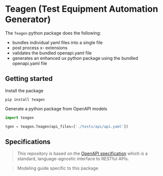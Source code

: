 # Teagen (Test Equipment Automation Generator)
The `Teagen` python package does the following:
- bundles individual yaml files into a single file
- post process x- extensions
- validates the bundled openapi.yaml file
- generates an enhanced ux python package using the bundled openapi.yaml file

## Getting started
Install the package
```
pip install teagen
```

Generate a python package from OpenAPI models
```python
import teagen

tgen = teagen.Teagen(api_files=['./tests/api/api.yaml'])
```

## Specifications
> This repository is based on the [OpenAPI specification](
https://github.com/OAI/OpenAPI-Specification/blob/master/versions/3.0.3.md) which is a standard, language-agnostic interface to RESTful APIs. 

> Modeling guide specific to this package


